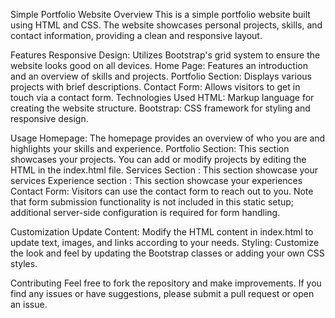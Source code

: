 Simple Portfolio Website
Overview
This is a simple portfolio website built using HTML and CSS. The website showcases personal projects, skills, and contact information, providing a clean and responsive layout.

Features
Responsive Design: Utilizes Bootstrap's grid system to ensure the website looks good on all devices.
Home Page: Features an introduction and an overview of skills and projects.
Portfolio Section: Displays various projects with brief descriptions.
Contact Form: Allows visitors to get in touch via a contact form.
Technologies Used
HTML: Markup language for creating the website structure.
Bootstrap: CSS framework for styling and responsive design.


Usage
Homepage: The homepage provides an overview of who you are and highlights your skills and experience.
Portfolio Section: This section showcases your projects. You can add or modify projects by editing the HTML in the index.html file.
Services Section : This section showcase your services
Experience section : This section showcase your experiences
Contact Form: Visitors can use the contact form to reach out to you. Note that form submission functionality is not included in this static setup; additional server-side configuration is required for form handling.

Customization
Update Content: Modify the HTML content in index.html to update text, images, and links according to your needs.
Styling: Customize the look and feel by updating the Bootstrap classes or adding your own CSS styles.

Contributing
Feel free to fork the repository and make improvements. If you find any issues or have suggestions, please submit a pull request or open an issue.

